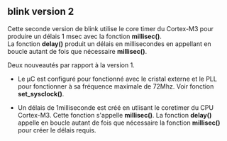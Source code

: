 blink version 2
---------------

  Cette seconde version de blink utilise le core timer du Cortex-M3 pour produire un délais 1 msec avec la fonction **millisec()**.  
  La fonction **delay()** produit un délais en millisecondes en appellant en boucle autant de fois que nécessaire **millisec()**.
  
  Deux nouveautés par rapport à la version 1.
  
  * Le µC est configuré pour fonctionné avec le cristal externe et le PLL pour fonctionner à sa fréquence maximale de 72Mhz. Voir fonction
    **set_sysclock()**.

  * Un délais de 1milliseconde est créé en utlisant le coretimer du CPU Cortex-M3. Cette fonction s'appelle **millisec()**. 
    La fonction **delay()** appelle en boucle autant de fois que nécessaire la fonction **millisec()** pour créer le délais requis.
